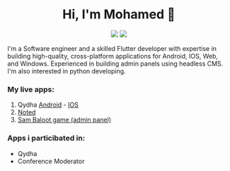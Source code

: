 <h1 align="center">Hi, I'm Mohamed 👋</h1>
<p align="center">
<a href="https://www.linkedin.com/in/myahiaeid"><img src="https://img.shields.io/badge/linkedin-%230077B5.svg?style=for-the-badge&logo=linkedin&logoColor=white"/></a>
<a href="m.yahia.eid2011@gmail.com"><img src="https://img.shields.io/badge/Gmail-D14836?style=for-the-badge&logo=gmail&logoColor=white"/></a>
</p>

I'm a Software engineer and a skilled Flutter developer with expertise in building high-quality, cross-platform applications for Android, IOS, Web, and Windows. Experienced in building admin panels using headless CMS.
I'm also interested in python developing.

### My live apps:
1. Qydha [Android](https://play.google.com/store/apps/details?id=com.qydha&pli=1) - [IOS](https://apps.apple.com/in/app/qydha/id6446068415)
1. [Noted](https://play.google.com/store/apps/details?id=com.bisector2011.noted)
2. [Sam Baloot game (admin panel)](https://sam-baloot-admin.online/admin)
### Apps i particibated in:
* Qydha
* Conference Moderator
